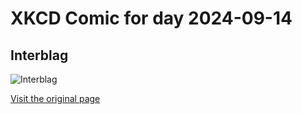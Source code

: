 
# XKCD Comic for day 2024-09-14

## Interblag

![Interblag](https://imgs.xkcd.com/comics/interblag.png "Sometimes I hate the internet.  Sometimes it makes me happy that 'The Tubes' has become slang for the internet so quickly.")

[Visit the original page](https://xkcd.com/181/)
